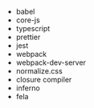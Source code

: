 * babel
* core-js
* typescript
* prettier
* jest
* webpack
* webpack-dev-server
* normalize.css
* closure compiler
* inferno
* fela
